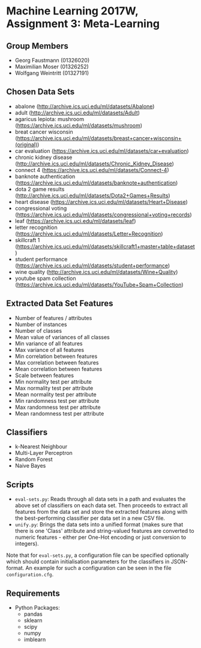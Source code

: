 # Machine Learning 2017W, Assignment 3: Meta-Learning

## Group Members

* Georg Faustmann (01326020)
* Maximilian Moser (01326252)
* Wolfgang Weintritt (01327191)

## Chosen Data Sets

* abalone (http://archive.ics.uci.edu/ml/datasets/Abalone)
* adult (http://archive.ics.uci.edu/ml/datasets/Adult)
* agaricus lepiota: mushroom (https://archive.ics.uci.edu/ml/datasets/mushroom)
* breat cancer wisconsin (https://archive.ics.uci.edu/ml/datasets/breast+cancer+wisconsin+(original))
* car evaluation (https://archive.ics.uci.edu/ml/datasets/car+evaluation)
* chronic kidney disease (http://archive.ics.uci.edu/ml/datasets/Chronic_Kidney_Disease)
* connect 4 (https://archive.ics.uci.edu/ml/datasets/Connect-4)
* banknote authentication (https://archive.ics.uci.edu/ml/datasets/banknote+authentication)
* dota 2 game results (http://archive.ics.uci.edu/ml/datasets/Dota2+Games+Results)
* heart disease (https://archive.ics.uci.edu/ml/datasets/Heart+Disease)
* congressional voting (https://archive.ics.uci.edu/ml/datasets/congressional+voting+records)
* leaf (https://archive.ics.uci.edu/ml/datasets/leaf)
* letter recognition (https://archive.ics.uci.edu/ml/datasets/Letter+Recognition)
* skillcraft 1 (https://archive.ics.uci.edu/ml/datasets/skillcraft1+master+table+dataset)
* student performance (https://archive.ics.uci.edu/ml/datasets/student+performance)
* wine quality (http://archive.ics.uci.edu/ml/datasets/Wine+Quality)
* youtube spam collection (https://archive.ics.uci.edu/ml/datasets/YouTube+Spam+Collection)

## Extracted Data Set Features

* Number of features / attributes
* Number of instances
* Number of classes
* Mean value of variances of all classes
* Min variance of all features
* Max variance of all features
* Min correlation between features
* Max correlation between features
* Mean correlation between features
* Scale between features
* Min normality test per attribute
* Max normality test per attribute
* Mean normality test per attribute
* Min randomness test per attribute
* Max randomness test per attribute
* Mean randomness test per attribute

## Classifiers

* k-Nearest Neighbour
* Multi-Layer Perceptron
* Random Forest
* Naive Bayes

## Scripts

* `eval-sets.py`: Reads through all data sets in a path and evaluates the above set of classifiers on each data set. Then proceeds to extract all features from the data set and store the extracted features along with the best-performing classifier per data set in a new CSV file.
* `unify.py`: Brings the data sets into a unified format (makes sure that there is one 'Class' attribute and string-valued features are converted to numeric features - either per One-Hot encoding or just conversion to integers).

Note that for `eval-sets.py`, a configuration file can be specified optionally which should contain initialisation parameters for the classifiers in JSON-format. An example for such a configuration can be seen in the file `configuration.cfg`.

## Requirements

* Python Packages:
    * pandas
    * sklearn
    * scipy
    * numpy
    * imblearn
